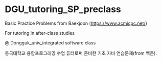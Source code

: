 # DGU_tutoring_SP_preclass

Basic Practice Problems from Baekjoon (https://www.acmicpc.net/)

For tutoring in after-class studies

@ Dongguk_univ_integrated software class  

동국대학교 융합프로그래밍 수업
튜터로써 준비한 기초 자바 연습문제(from 백준).
